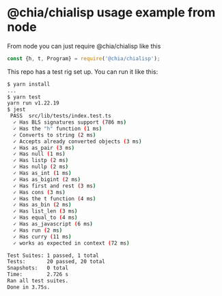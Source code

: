 @chia/chialisp usage example from node
====

From node you can just require @chia/chialisp like this

```javascript
const {h, t, Program} = require('@chia/chialisp');
```

This repo has a test rig set up.  You can run it like this:

```bash
$ yarn install
...
$ yarn test
yarn run v1.22.19
$ jest
 PASS  src/lib/tests/index.test.ts
  ✓ Has BLS signatures support (786 ms)
  ✓ Has the "h" function (1 ms)
  ✓ Converts to string (2 ms)
  ✓ Accepts already converted objects (3 ms)
  ✓ Has as_pair (3 ms)
  ✓ Has null (1 ms)
  ✓ Has listp (2 ms)
  ✓ Has nullp (2 ms)
  ✓ Has as_int (1 ms)
  ✓ Has as_bigint (2 ms)
  ✓ Has first and rest (3 ms)
  ✓ Has cons (3 ms)
  ✓ Has the t function (4 ms)
  ✓ Has as_bin (2 ms)
  ✓ Has list_len (3 ms)
  ✓ Has equal_to (4 ms)
  ✓ Has as_javascript (6 ms)
  ✓ Has run (2 ms)
  ✓ Has curry (11 ms)
  ✓ works as expected in context (72 ms)

Test Suites: 1 passed, 1 total
Tests:       20 passed, 20 total
Snapshots:   0 total
Time:        2.726 s
Ran all test suites.
Done in 3.75s.
```
